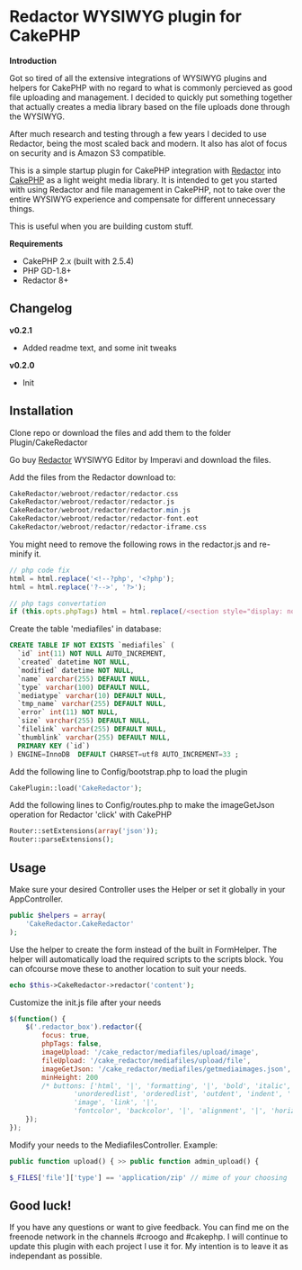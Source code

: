 # Redactor WYSIWYG plugin for CakePHP 

**Introduction**

Got so tired of all the extensive integrations of WYSIWYG plugins and helpers for CakePHP with no regard to what is commonly percieved as good file uploading and management. 
I decided to quickly put something together that actually creates a media library based on the file uploads done through the WYSIWYG. 

After much research and testing through a few years I decided to use Redactor, being the most scaled back and modern. It also has alot of focus on security and is Amazon S3 compatible. 

This is a simple startup plugin for CakePHP integration with [Redactor](http://imperavi.com/redactor/) into [CakePHP](http://cakephp.org) as a light weight media library. 
It is intended to get you started with using Redactor and file management in CakePHP, not to take over the entire WYSIWYG experience and compensate for different unnecessary things.

This is useful when you are building custom stuff.

**Requirements**

* CakePHP 2.x (built with 2.5.4)
* PHP GD-1.8+
* Redactor 8+

## Changelog

**v0.2.1**
- Added readme text, and some init tweaks

**v0.2.0**
- Init

## Installation

Clone repo or download the files and add them to the folder Plugin/CakeRedactor

Go buy [Redactor](http://imperavi.com/redactor/) WYSIWYG Editor by Imperavi and download the files.

Add the files from the Redactor download to:

```php
CakeRedactor/webroot/redactor/redactor.css
CakeRedactor/webroot/redactor/redactor.js
CakeRedactor/webroot/redactor/redactor.min.js
CakeRedactor/webroot/redactor/redactor-font.eot
CakeRedactor/webroot/redactor/redactor-iframe.css
```

You might need to remove the following rows in the redactor.js and re-minify it. 

```js
// php code fix
html = html.replace('<!--?php', '<?php');
html = html.replace('?-->', '?>');

// php tags convertation
if (this.opts.phpTags) html = html.replace(/<section style="display: none;" rel="redactor-php-tag">([\w\W]*?)<\/section>/gi, '<?php\r\n$1\r\n?>');
```

Create the table 'mediafiles' in database: 
```sql
CREATE TABLE IF NOT EXISTS `mediafiles` (
  `id` int(11) NOT NULL AUTO_INCREMENT,
  `created` datetime NOT NULL,
  `modified` datetime NOT NULL,
  `name` varchar(255) DEFAULT NULL,
  `type` varchar(100) DEFAULT NULL,
  `mediatype` varchar(10) DEFAULT NULL,
  `tmp_name` varchar(255) DEFAULT NULL,
  `error` int(11) NOT NULL,
  `size` varchar(255) DEFAULT NULL,
  `filelink` varchar(255) DEFAULT NULL,
  `thumblink` varchar(255) DEFAULT NULL,
  PRIMARY KEY (`id`)
) ENGINE=InnoDB  DEFAULT CHARSET=utf8 AUTO_INCREMENT=33 ;

```

Add the following line to Config/bootstrap.php to load the plugin
```php
CakePlugin::load('CakeRedactor');
```

Add the following lines to Config/routes.php to make the imageGetJson operation for Redactor 'click' with CakePHP
```php
Router::setExtensions(array('json'));
Router::parseExtensions();
```

## Usage

Make sure your desired Controller uses the Helper or set it globally in your AppController. 

```php
public $helpers = array(
	'CakeRedactor.CakeRedactor'
);
```

Use the helper to create the form instead of the built in FormHelper. The helper will automatically load the required scripts to the scripts block. You can ofcourse move these to another location to suit your needs. 
```php
echo $this->CakeRedactor->redactor('content');
```

Customize the init.js file after your needs 
```js
$(function() {
	$('.redactor_box').redactor({
		focus: true,
		phpTags: false,
		imageUpload: '/cake_redactor/mediafiles/upload/image',
		fileUpload: '/cake_redactor/mediafiles/upload/file',
		imageGetJson: '/cake_redactor/mediafiles/getmediaimages.json',
		minHeight: 200
		/* buttons: ['html', '|', 'formatting', '|', 'bold', 'italic', 'deleted', '|', 
                'unorderedlist', 'orderedlist', 'outdent', 'indent', '|',
                'image', 'link', '|',
                'fontcolor', 'backcolor', '|', 'alignment', '|', 'horizontalrule'] */
	});
});
```

Modify your needs to the MediafilesController. Example:
```php
public function upload() { >> public function admin_upload() {
```

```php
$_FILES['file']['type'] == 'application/zip' // mime of your choosing
```

## Good luck! 

If you have any questions or want to give feedback. You can find me on the freenode network in the channels #croogo and #cakephp.
I will continue to update this plugin with each project I use it for. My intention is to leave it as independant as possible.

